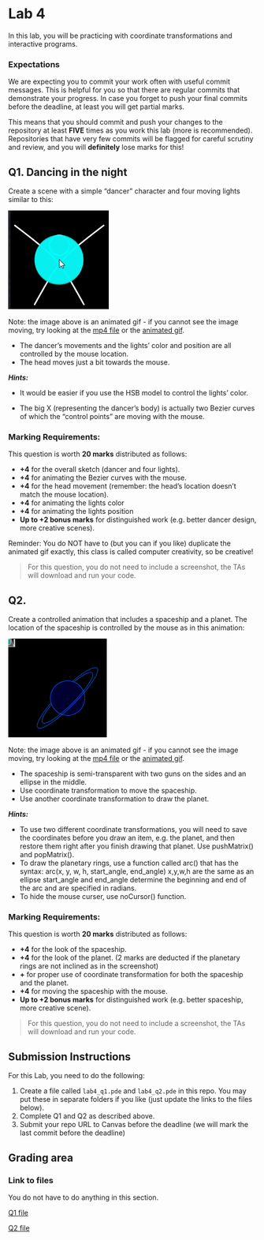 # Lab 4

In this lab, you will be practicing with coordinate transformations and interactive programs.

### Expectations

We are expecting you to commit your work often with useful commit messages.
This is helpful for you so that there are regular commits that demonstrate your progress. 
In case you forget to push your final commits before the deadline, at least you will get partial marks.

This means that you should commit and push your changes to the repository at least **FIVE** times as you work this lab (more is recommended).
Repositories that have very few commits will be flagged for careful scrutiny and review, and you will **definitely** lose marks for this! 

## Q1. Dancing in the night

Create a scene with a simple “dancer” character and four moving lights similar to this:

![](./dancer.gif)

Note: the image above is an animated gif - if you cannot see the image moving, try looking at the [mp4 file](./dancer.mp4) or the [animated gif](./dancer.gif).

- The dancer’s movements and the lights’ color and position are all controlled by the mouse location.
- The head moves just a bit towards the mouse.

 ***Hints:*** 
- It would be easier if you use the HSB model to control the lights’ color.

- The big X (representing the dancer’s body) is actually two Bezier curves of which the “control points” are moving with the mouse.

### Marking Requirements:

This question is worth **20 marks** distributed as follows:
- **+4** for the overall sketch (dancer and four lights).
- **+4** for animating the Bezier curves with the mouse.
- **+4** for the head movement (remember: the head’s location doesn’t match the mouse location).
- **+4** for animating the lights color
- **+4** for animating the lights position
- **Up to +2 bonus marks** for distinguished work (e.g. better dancer design, more creative scenes).

Reminder: You do NOT have to (but you can if you like) duplicate the animated gif exactly, this class is called computer creativity, so be creative!

> For this question, you do not need to include a screenshot, the TAs will download and run your code.

## Q2.

Create a controlled animation that includes a spaceship and a planet. The location of the spaceship is controlled by the mouse as in this animation: 

![](./spaceship_planet.gif)

Note: the image above is an animated gif - if you cannot see the image moving, try looking at the [mp4 file](./spaceship_planet.mp4) or the [animated gif](./spaceship_planet.gif).

- The spaceship is semi-transparent with two guns on the sides and an ellipse in the middle.
- Use coordinate transformation to move the spaceship.
- Use another coordinate transformation to draw the
planet.

 ***Hints:*** 
- To use two different coordinate transformations, you will need to save the coordinates before you draw an item, e.g. the planet, and then restore them right after you finish drawing that planet. Use pushMatrix() and popMatrix().
- To draw the planetary rings, use a function called arc() that has the syntax: 
      arc(x, y, w, h, start_angle, end_angle)
      x,y,w,h are the same as an ellipse
      start_angle and end_angle determine the beginning and end of the arc and are specified in radians.
- To hide the mouse curser, use noCursor() function.

### Marking Requirements:

This question is worth **20 marks** distributed as follows:
- **+4** for the look of the spaceship.
- **+4** for the look of the planet. (2 marks are deducted if the planetary rings are not inclined as in the screenshot)
- **+** for proper use of coordinate transformation for both the spaceship and the planet.
- **+4** for moving the spaceship with the mouse.
- **Up to +2 bonus marks** for distinguished work (e.g. better spaceship, more creative scene).

> For this question, you do not need to include a screenshot, the TAs will download and run your code.

## Submission Instructions 

For this Lab, you need to do the following: 

1. Create a file called `lab4_q1.pde` and `lab4_q2.pde` in this repo. You may put these in separate folders if you like (just update the links to the files below).
1. Complete Q1 and Q2 as described above.
1. Submit your repo URL to Canvas before the deadline (we will mark the last commit before the deadline)

## Grading area

### Link to files

You do not have to do anything in this section.

[Q1 file](./lab4_q1.pde)

[Q2 file](./lab4_q2.pde)
